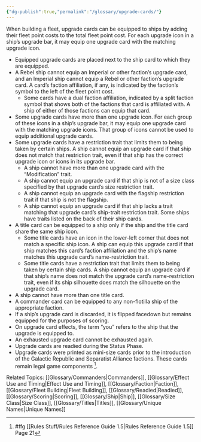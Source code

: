 ```yaml
---
{"dg-publish":true,"permalink":"/glossary/upgrade-cards/"}
---
```


When building a fleet, upgrade cards can be equipped to ships by adding their fleet point costs to the total fleet point cost. For each upgrade icon in a ship’s upgrade bar, it may equip one upgrade card with the matching upgrade icon.

- Equipped upgrade cards are placed next to the ship card to which they are equipped. 
- A Rebel ship cannot equip an Imperial or other faction’s upgrade card, and an Imperial ship cannot equip a Rebel or other faction’s upgrade card. A card’s faction affiliation, if any, is indicated by the faction’s symbol to the left of the fleet point cost.
	- Some cards have a dual faction affiliation, indicated by a split faction symbol that shows both of the factions that card is affiliated with. A ship of either of those factions can equip that card.
- Some upgrade cards have more than one upgrade icon. For each group of these icons in a ship’s upgrade bar, it may equip one upgrade card with the matching upgrade icons. That group of icons cannot be used to equip additional upgrade cards.
- Some upgrade cards have a restriction trait that limits them to being taken by certain ships. A ship cannot equip an upgrade card if that ship does not match that restriction trait, even if that ship has the correct upgrade icon or icons in its upgrade bar.
	- A ship cannot have more than one upgrade card with the “Modification” trait.
	- A ship cannot equip an upgrade card if that ship is not of a size class specified by that upgrade card’s size restriction trait.
	- A ship cannot equip an upgrade card with the flagship restriction trait if that ship is not the flagship.
	- A ship cannot equip an upgrade card if that ship lacks a trait matching that upgrade card’s ship-trait restriction trait. Some ships have traits listed on the back of their ship cards.
- A title card can be equipped to a ship only if the ship and the title card share the same ship icon.
	- Some title cards have an icon in the lower-left corner that does not match a specific ship icon. A ship can equip this upgrade card if that ship matches this card’s faction affiliation and the ship’s name matches this upgrade card’s name-restriction trait.
	- Some title cards have a restriction trait that limits them to being taken by certain ship cards. A ship cannot equip an upgrade card if that ship’s name does not match the upgrade card’s name-restriction trait, even if its ship silhouette does match the silhouette on the upgrade card.
- A ship cannot have more than one title card.
- A commander card can be equipped to any non-flotilla ship of the appropriate faction. 
- If a ship’s upgrade card is discarded, it is flipped facedown but remains equipped for the purposes of scoring.
- On upgrade card effects, the term “you” refers to the ship that the upgrade is equipped to.
- An exhausted upgrade card cannot be exhausted again.
- Upgrade cards are readied during the Status Phase.
- Upgrade cards were printed as mini-size cards prior to the introduction of the Galactic Republic and Separatist Alliance factions. These cards remain legal game components [^1].

Related Topics: [[Glossary/Commanders\|Commanders]], [[Glossary/Effect Use and Timing\|Effect Use and Timing]], [[Glossary/Faction\|Faction]], [[Glossary/Fleet Building\|Fleet Building]], [[Glossary/Readied\|Readied]], [[Glossary/Scoring\|Scoring]], [[Glossary/Ship\|Ship]], [[Glossary/Size Class\|Size Class]], [[Glossary/Titles\|Titles]], [[Glossary/Unique Names\|Unique Names]]

[^1]: #ffg [[Rules Stuff/Rules Reference Guide 1.5\|Rules Reference Guide 1.5]] Page 21